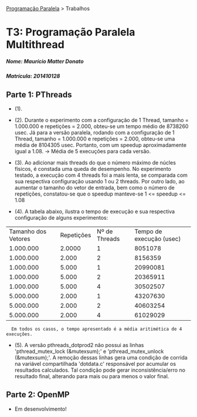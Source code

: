 [Programação Paralela](https://github.com/AndreaInfUFSM/elc139-2016a) > Trabalhos

# T3: Programação Paralela Multithread 

##### Nome: Maurício Matter Donato
##### Matrícula: 201410128

## Parte 1: PThreads

- (1).

- (2). Durante o experimento com a configuração de 1 Thread, tamanho = 1.000.000 e repetições = 2.000, obteu-se um tempo médio de 8738260 usec. Já para a versão paralela, rodando com a configuração de 1 Thread, tamanho = 1.000.000 e repetições = 2.000, obteu-se uma média de 8104305 usec. Portanto, com um speedup aproximadamente igual a 1.08.
  -> Média de 5 execuções para cada versão.

- (3). Ao adicionar mais threads do que o número máximo de núcles físicos, é constada uma queda de desempenho. No experimento testado, a execução com 4 threads foi a mais lenta, se comparada com sua respectiva configuração usando 1 ou 2 threads. Por outro lado, ao aumentar o tamanho do vetor de entrada, bem como o número de repetições, constatou-se que o speedup manteve-se 1 <= speedup <= 1.08

- (4). A tabela abaixo, ilustra o tempo de execução e sua respectiva configuração de alguns experimentos:
<TABLE>
        <TR>
          <TD>Tamanho dos Vetores</TD>
          <TD>Repetições</TD>
          <TD>Nº de Threads</TD>
          <TD>Tempo de execução (usec)</TD>
        </TR>
        <TR>
        	<TD> 1.000.000 </TD>
        	<TD> 2.0000 </TD>
        	<TD> 1 </TD>
        	<TD> 8051078 </TD>
        </TR>
        <TR>
        	<TD> 1.000.000 </TD>
        	<TD> 2.000 </TD>
        	<TD> 2 </TD>
        	<TD> 8156359 </TD>
        </TR>
        <TR>
        	<TD> 1.000.000 </TD>
        	<TD> 5.000 </TD>
        	<TD> 1 </TD>
        	<TD> 20990081 </TD>
        </TR>
        <TR>
        	<TD> 1.000.000 </TD>
        	<TD> 5.000 </TD>
        	<TD> 2 </TD>
        	<TD> 20365911 </TD>
        </TR>
        <TR>
        	<TD> 1.000.000 </TD>
        	<TD> 5.000 </TD>
        	<TD> 4 </TD>
        	<TD> 30502507 </TD>
        </TR>
        <TR>
        	<TD> 5.000.000 </TD>
        	<TD> 2.000 </TD>
        	<TD> 1 </TD>
        	<TD> 43207630 </TD>
        </TR>
        <TR>
        	<TD> 5.000.000 </TD>
        	<TD> 2.000 </TD>
        	<TD> 2 </TD>
        	<TD> 40603254 </TD>
        </TR>
        <TR>
        	<TD> 5.000.000 </TD>
        	<TD> 2.000 </TD>
        	<TD> 4 </TD>
        	<TD> 61029029 </TD>
        </TR>
      </TABLE>

      Em todos os casos, o tempo apresentado é a média aritimética de 4 execuções.

- (5). A versão pthreads_dotprod2 não possui as linhas 'pthread_mutex_lock (&mutexsum);' e 'pthread_mutex_unlock (&mutexsum);'. A remoção dessas linhas gera uma condição de corrida na variável compartilhada 'dotdata.c' responsável por acumular os resultados calculados. Tal condição pode gerar inconsistência/erro no resultado final, alterando para mais ou para menos o valor final.

## Parte 2: OpenMP

- Em desenvolvimento!